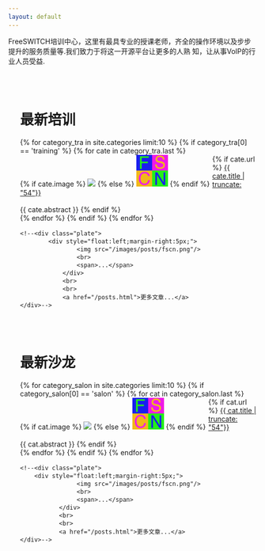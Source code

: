 ```yaml
---
layout: default
---
```


FreeSWITCH培训中心，这里有最具专业的授课老师，齐全的操作环境以及步步提升的服务质量等.我们致力于将这一开源平台让更多的人熟
知，让从事VoIP的行业人员受益.

<br>
<br style="clear:both">
<!--<hr>
<h1>最新培训</h1>-->

<ul class="posts">
        <div class="separator">
	    <h1>最新培训</h1>
	</div>
	<div class="row">
	{% for category_tra in site.categories limit:10 %}
	    {% if category_tra[0] == 'training' %}
	        {% for cate in category_tra.last %}
       	    	<div class="plate">
			<div style="float:left;margin-right:5px;">
      			{% if cate.image %}
       			<img src="/images/posts/t-{{ cate.image }}"/>
       			{% else %}
       			<img src="/images/posts/fscn.png"/>
       			{% endif %}
       			<br>
       			<!--<span>{{ cate.date | date: "%Y-%m-%d" }}</span>-->
       			</div>
			{% if cate.url %}
       			<a href="{{ cate.url }}">{{ cate.title | truncate: "54"}}</a>
			<br>
			<br>
			<span>{{ cate.abstract }}</span>
			{% endif %}
    	    	</div>
	   	{% endfor %}
	    {% endif %}
    	{% endfor %}
	</div> <!--row-->

	<!--<div class="plate">
        	<div style="float:left;margin-right:5px;">
                    <img src="/images/posts/fscn.png"/>
                    <br>
                    <span>...</span>
               	</div>
               	<br>
               	<br>
               	<a href="/posts.html">更多文章...</a>
	</div>-->

</ul>	


<br style="clear:both"/>
<br>
<ul class="posts">
        <div class="separator">
            <h1>最新沙龙</h1>
        </div>
        <div class="row">
	{% for category_salon in site.categories limit:10 %}
	    {% if category_salon[0] == 'salon' %}
                {% for cat in category_salon.last %}
		<div class="plate">
			<div style="float:left;margin-right:5px;">
                        {% if cat.image %}
                        <img src="/images/posts/t-{{ cat.image }}"/>
                        {% else %}
                        <img src="/images/posts/fscn.png"/>
                        {% endif %}
                        <br>
                        <!--<span>{{ cat.date | date: "%Y-%m-%d" }}</span>-->
                        </div>
                        {% if cat.url %}
                        <a href="{{ cat.url }}">{{ cat.title | truncate: "54"}}</a>
                        <br>
                        <br>
                        <span>{{ cat.abstract }}</span>
                        {% endif %}
		</div>
	        {% endfor %}
	    {% endif %}
	{% endfor %}
	</div> <!--row-->
     	    
	<!--<div class="plate">
		<div style="float:left;margin-right:5px;">
                	<img src="/images/posts/fscn.png"/>
                  	<br>
                  	<span>...</span>
               </div>
               <br>
               <br>
               <a href="/posts.html">更多文章...</a>
	</div>-->
        
</ul>

